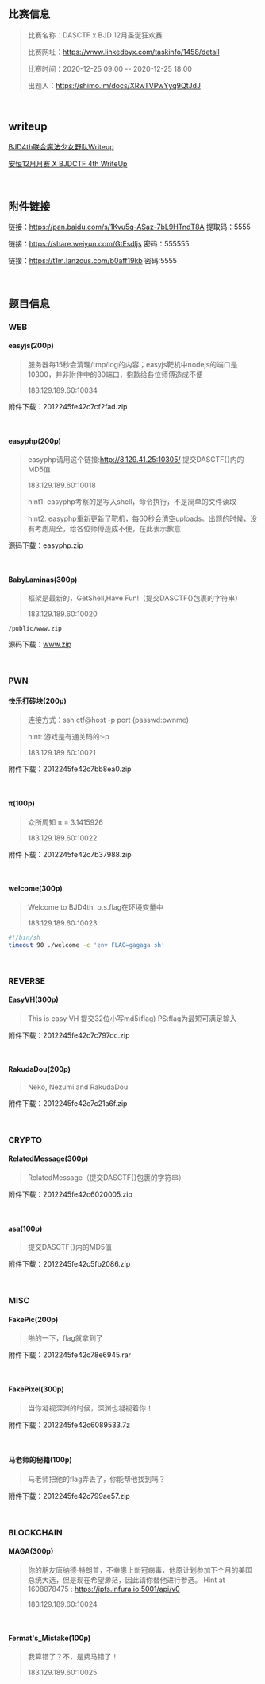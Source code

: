 ## 比赛信息

> 比赛名称：DASCTF x BJD 12月圣诞狂欢赛
>
> 比赛网址：https://www.linkedbyx.com/taskinfo/1458/detail
>
> 比赛时间：2020-12-25 09:00 -- 2020-12-25 18:00
>
> 出题人：https://shimo.im/docs/XRwTVPwYyq9QtJdJ

<br/>

## writeup

[BJD4th联合魔法少女野队Writeup](http://snowywar.top/wordpress/index.php/2020/12/25/bjd4th-writeup/)

[安恒12月月赛 X BJDCTF 4th WriteUp](https://l1near.top/index.php/2020/12/27/87.html)

<br/>

## 附件链接

链接：https://pan.baidu.com/s/1Kvu5q-ASaz-7bL9HTndT8A 提取码：5555

链接：https://share.weiyun.com/GtEsdljs 密码：555555

链接：https://t1m.lanzous.com/b0aff19kb 密码:5555

<br/>

## 题目信息

### WEB

#### easyjs(200p)

> 服务器每15秒会清理/tmp/log的内容；easyjs靶机中nodejs的端口是10300，并非附件中的80端口，抱歉给各位师傅造成不便
>
> 183.129.189.60:10034

附件下载：2012245fe42c7cf2fad.zip

<br/>

#### easyphp(200p)

> easyphp请用这个链接:http://8.129.41.25:10305/ 提交DASCTF{}内的MD5值
>
> 183.129.189.60:10018
>
> hint1: easyphp考察的是写入shell，命令执行，不是简单的文件读取
>
> hint2: easyphp重新更新了靶机，每60秒会清空uploads。出题的时候，没有考虑周全，给各位师傅造成不便，在此表示歉意

源码下载：easyphp.zip

<br/>

#### BabyLaminas(300p)

> 框架是最新的，GetShell,Have Fun!（提交DASCTF{}包裹的字符串）
>
> 183.129.189.60:10020

`/public/www.zip`

源码下载：www.zip

<br/>

### PWN

#### 快乐打砖块(200p)

> 连接方式：ssh ctf@host -p port (passwd:pwnme) 
>
> hint: 游戏是有通关码的:-p
>
> 183.129.189.60:10021

附件下载：2012245fe42c7bb8ea0.zip

<br/>

#### π(100p)

> 众所周知 π = 3.1415926
>
> 183.129.189.60:10022

附件下载：2012245fe42c7b37988.zip

<br/>

#### welcome(300p)

> Welcome to BJD4th. p.s.flag在环境变量中
>
> 183.129.189.60:10023

```bash run.sh
#!/bin/sh
timeout 90 ./welcome -c 'env FLAG=gagaga sh'
```

<br/>

### REVERSE

#### EasyVH(300p)

> This is easy VH 提交32位小写md5(flag) PS:flag为最短可满足输入

附件下载：2012245fe42c7c797dc.zip

<br/>

#### RakudaDou(200p)

> Neko, Nezumi and RakudaDou

附件下载：2012245fe42c7c21a6f.zip

<br/>

### CRYPTO

#### RelatedMessage(300p)

> RelatedMessage（提交DASCTF{}包裹的字符串）

附件下载：2012245fe42c6020005.zip

<br/>

#### asa(100p)

> 提交DASCTF{}内的MD5值

附件下载：2012245fe42c5fb2086.zip

<br/>

### MISC

#### FakePic(200p)

> 啪的一下，flag就拿到了

附件下载：2012245fe42c78e6945.rar

<br/>

#### FakePixel(300p)

> 当你凝视深渊的时候，深渊也凝视着你！

附件下载：2012245fe42c6089533.7z

<br/>

#### 马老师的秘籍(100p)

> 马老师把他的flag弄丢了，你能帮他找到吗？

附件下载：2012245fe42c799ae57.zip

<br/>

### BLOCKCHAIN

#### MAGA(300p)

> 你的朋友唐纳德·特朗普，不幸患上新冠病毒，他原计划参加下个月的美国总统大选，但是现在希望渺茫，因此请你替他进行参选。 Hint at 1608878475 : https://ipfs.infura.io:5001/api/v0
>
> 183.129.189.60:10024

<br/>

#### Fermat's_Mistake(100p)

> 我算错了？不，是费马错了！
>
> 183.129.189.60:10025

